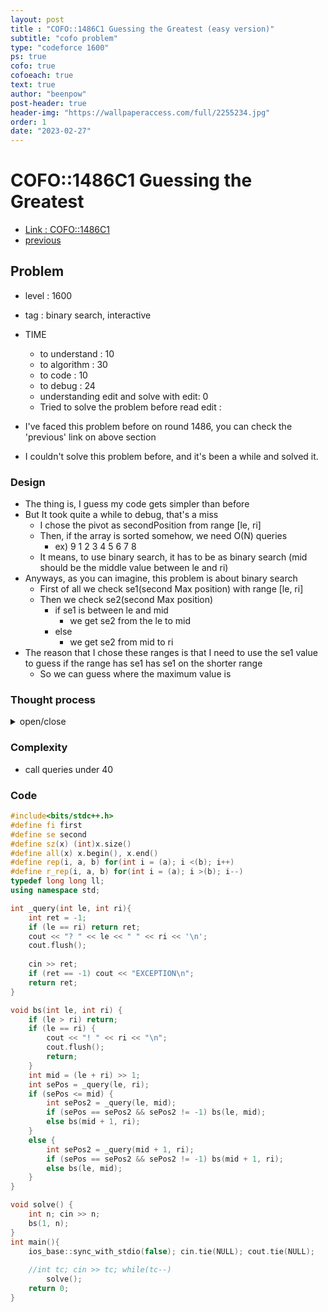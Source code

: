 ```yaml
---
layout: post
title : "COFO::1486C1 Guessing the Greatest (easy version)"
subtitle: "cofo problem"
type: "codeforce 1600"
ps: true
cofo: true
cofoeach: true
text: true
author: "beenpow"
post-header: true
header-img: "https://wallpaperaccess.com/full/2255234.jpg"
order: 1
date: "2023-02-27"
---
```

# COFO::1486C1 Guessing the Greatest
- [Link : COFO::1486C1](https://codeforces.com/contest/1486/problem/C1)
- [previous](https://beenpow.github.io/ps/COFO/coforound/2021-02-28-cofo-round-1486/2021-02-28-cofo-round-1486)


## Problem 

- level : 1600
- tag : binary search, interactive
- TIME
  - to understand    : 10
  - to algorithm     : 30
  - to code          : 10
  - to debug         : 24
  - understanding edit and solve with edit:  0
  - Tried to solve the problem before read edit : 

- I've faced this problem before on round 1486, you can check the 'previous' link on above section
- I couldn't solve this problem before, and it's been a while and solved it.

### Design
- The thing is, I guess my code gets simpler than before
- But It took quite a while to debug, that's a miss
  - I chose the pivot as secondPosition from range [le, ri]
  - Then, if the array is sorted somehow, we need O(N) queries
    - ex) 9 1 2 3 4 5 6 7 8
  - It means, to use binary search, it has to be as binary search (mid should be the middle value between le and ri)
- Anyways, as you can imagine, this problem is about binary search
  - First of all we check se1(second Max position) with range [le, ri]
  - Then we check se2(second Max position)
    - if se1 is between le and mid
      - we get se2 from the le to mid
    - else
      - we get se2 from mid to ri
- The reason that I chose these ranges is that I need to use the se1 value to guess if the range has se1 has se1 on the shorter range
  - So we can guess where the maximum value is

### Thought process

<details>
<summary> open/close </summary>

<!-- above empty line should exist -->

<pre>
1. 그냥 절반 나눠서 쿼리문 1회 사용
2. 구간에서 구한 sePos 를 기준으로 좌측과 우측으로 쿼리문 사용 (총 2회) -> Design 섹션에 써둔 예외 발생
3. 그냥 절반 나눠서, 쿼리문 사용하고 그 결과를 활용 (총 2회)
  - 첫 쿼리문의 결과를 이런식으로 활용해야함
</pre>

</details>

### Complexity
- call queries under 40

### Code

```cpp
#include<bits/stdc++.h>
#define fi first
#define se second
#define sz(x) (int)x.size()
#define all(x) x.begin(), x.end()
#define rep(i, a, b) for(int i = (a); i <(b); i++)
#define r_rep(i, a, b) for(int i = (a); i >(b); i--)
typedef long long ll;
using namespace std;

int _query(int le, int ri){
    int ret = -1;
    if (le == ri) return ret;
    cout << "? " << le << " " << ri << '\n';
    cout.flush();
    
    cin >> ret;
    if (ret == -1) cout << "EXCEPTION\n";
    return ret;
}

void bs(int le, int ri) {
    if (le > ri) return;
    if (le == ri) {
        cout << "! " << ri << "\n";
        cout.flush();
        return;
    }
    int mid = (le + ri) >> 1;
    int sePos = _query(le, ri);
    if (sePos <= mid) {
        int sePos2 = _query(le, mid);
        if (sePos == sePos2 && sePos2 != -1) bs(le, mid);
        else bs(mid + 1, ri);
    }
    else {
        int sePos2 = _query(mid + 1, ri);
        if (sePos == sePos2 && sePos2 != -1) bs(mid + 1, ri);
        else bs(le, mid);
    }
}

void solve() {
    int n; cin >> n;
    bs(1, n);
}
int main(){
    ios_base::sync_with_stdio(false); cin.tie(NULL); cout.tie(NULL);
    
    //int tc; cin >> tc; while(tc--)
        solve();
    return 0;
}
```
